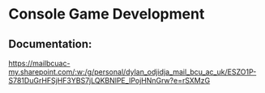 # Console Game Development

## Documentation:
https://mailbcuac-my.sharepoint.com/:w:/g/personal/dylan_odjidja_mail_bcu_ac_uk/ESZO1P-S781DuGrHFSjHF3YBS7jLQKBNlPE_IPojHNnGrw?e=rSXMzG
